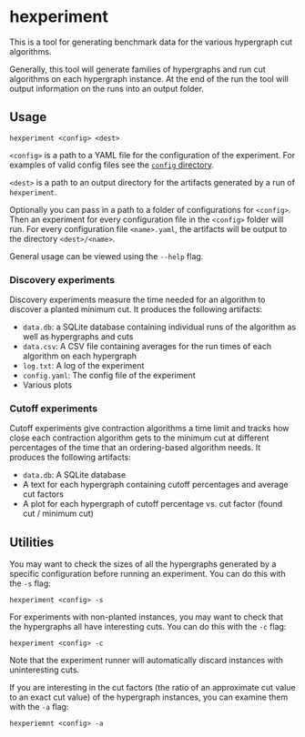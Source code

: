 # hexperiment

This is a tool for generating benchmark data for the various hypergraph cut algorithms.

Generally, this tool will generate families of hypergraphs and run cut algorithms on each hypergraph instance.
At the end of the run the tool will output information on the runs into an output folder.

## Usage

```hexperiment <config> <dest>```

`<config>` is a path to a YAML file for the configuration of the experiment.
For examples of valid config files see the [`config` directory](config).

`<dest>` is a path to an output directory for the artifacts generated by a run of `hexperiment`.

Optionally you can pass in a path to a folder of configurations for `<config>`.
Then an experiment for every configuration file in the `<config>` folder will run.
For every configuration file `<name>.yaml`, the artifacts will be output to the directory `<dest>/<name>`.

General usage can be viewed using the `--help` flag.

### Discovery experiments

Discovery experiments measure the time needed for an algorithm to discover a planted minimum cut. It produces
the following artifacts:

- `data.db`: a SQLite database containing individual runs of the algorithm as well as hypergraphs and cuts
- `data.csv`: A CSV file containing averages for the run times of each algorithm on each hypergraph
- `log.txt`: A log of the experiment
- `config.yaml`: The config file of the experiment
- Various plots

### Cutoff experiments

Cutoff experiments give contraction algorithms a time limit and tracks how close each contraction algorithm
gets to the minimum cut at different percentages of the time that an ordering-based algorithm needs. It
produces the following artifacts:

- `data.db`: A SQLite database
- A text for each hypergraph containing cutoff percentages and average cut factors
- A plot for each hypergraph of cutoff percentage vs. cut factor (found cut / minimum cut)

## Utilities

You may want to check the sizes of all the hypergraphs generated by a specific configuration before running
an experiment.
You can do this with the `-s` flag:

```hexperiment <config> -s```

For experiments with non-planted instances, you may want to check that the hypergraphs all have interesting cuts.
You can do this with the `-c` flag:

```hexperiment <config> -c```

Note that the experiment runner will automatically discard instances with uninteresting cuts.

If you are interesting in the cut factors (the ratio of an approximate cut value to an exact cut value) of the hypergraph
instances, you can examine them with the `-a` flag:

```hexperiemnt <config> -a```
